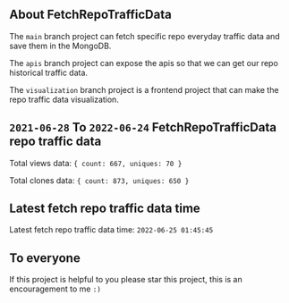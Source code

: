 ## About FetchRepoTrafficData

The `main` branch project can fetch specific repo everyday traffic data and save them in the MongoDB.

The `apis` branch project can expose the apis so that we can get our repo historical traffic data.

The `visualization` branch project is a frontend project that can make the repo traffic data visualization.

## `2021-06-28` To `2022-06-24` FetchRepoTrafficData repo traffic data

Total views data: `{ count: 667, uniques: 70 }`

Total clones data: `{ count: 873, uniques: 650 }`

## Latest fetch repo traffic data time

Latest fetch repo traffic data time: `2022-06-25 01:45:45`

## To everyone

If this project is helpful to you please star this project, this is an encouragement to me `:)`



